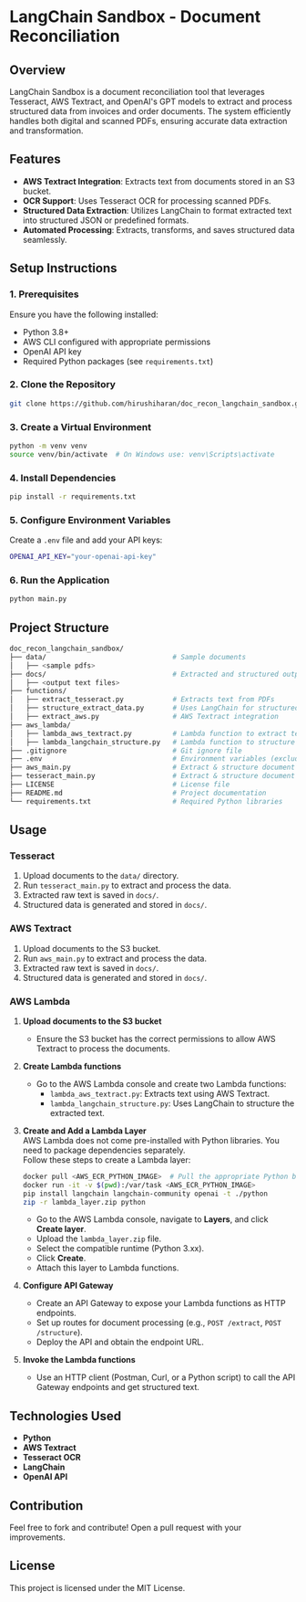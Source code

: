 # LangChain Sandbox - Document Reconciliation

## Overview

LangChain Sandbox is a document reconciliation tool that leverages Tesseract, AWS Textract, and OpenAI's GPT models to extract and process structured data from invoices and order documents. The system efficiently handles both digital and scanned PDFs, ensuring accurate data extraction and transformation.

## Features

- **AWS Textract Integration**: Extracts text from documents stored in an S3 bucket.
- **OCR Support**: Uses Tesseract OCR for processing scanned PDFs.
- **Structured Data Extraction**: Utilizes LangChain to format extracted text into structured JSON or predefined formats.
- **Automated Processing**: Extracts, transforms, and saves structured data seamlessly.

## Setup Instructions

### 1. Prerequisites

Ensure you have the following installed:

- Python 3.8+
- AWS CLI configured with appropriate permissions
- OpenAI API key
- Required Python packages (see `requirements.txt`)

### 2. Clone the Repository

```sh
git clone https://github.com/hirushiharan/doc_recon_langchain_sandbox.git
```

### 3. Create a Virtual Environment

```sh
python -m venv venv
source venv/bin/activate  # On Windows use: venv\Scripts\activate
```

### 4. Install Dependencies

```sh
pip install -r requirements.txt
```

### 5. Configure Environment Variables

Create a `.env` file and add your API keys:

```sh
OPENAI_API_KEY="your-openai-api-key"
```

### 6. Run the Application

```sh
python main.py
```

## Project Structure

```sh
doc_recon_langchain_sandbox/
├── data/                               # Sample documents
│   ├── <sample pdfs>
├── docs/                               # Extracted and structured output files
│   ├── <output text files>
├── functions/
│   ├── extract_tesseract.py            # Extracts text from PDFs
│   ├── structure_extract_data.py       # Uses LangChain for structured extraction
│   ├── extract_aws.py                  # AWS Textract integration
├── aws_lambda/
│   ├── lambda_aws_textract.py          # Lambda function to extract text using AWS Textract
│   ├── lambda_langchain_structure.py   # Lambda function to structure extracted text using LangChain
├── .gitignore                          # Git ignore file
├── .env                                # Environment variables (excluded from Git)
├── aws_main.py                         # Extract & structure document using AWS Textract
├── tesseract_main.py                   # Extract & structure document using Tesseract
├── LICENSE                             # License file
├── README.md                           # Project documentation
└── requirements.txt                    # Required Python libraries
```

## Usage

### Tesseract

1. Upload documents to the `data/` directory.
2. Run `tesseract_main.py` to extract and process the data.
3. Extracted raw text is saved in `docs/`.
4. Structured data is generated and stored in `docs/`.

### AWS Textract

1. Upload documents to the S3 bucket.
2. Run `aws_main.py` to extract and process the data.
3. Extracted raw text is saved in `docs/`.
4. Structured data is generated and stored in `docs/`.

### AWS Lambda

1. **Upload documents to the S3 bucket**  
   - Ensure the S3 bucket has the correct permissions to allow AWS Textract to process the documents.

2. **Create Lambda functions**  
   - Go to the AWS Lambda console and create two Lambda functions:  
     - `lambda_aws_textract.py`: Extracts text using AWS Textract.  
     - `lambda_langchain_structure.py`: Uses LangChain to structure the extracted text.

3. **Create and Add a Lambda Layer**  
   AWS Lambda does not come pre-installed with Python libraries. You need to package dependencies separately.  
   Follow these steps to create a Lambda layer:

   ```sh
   docker pull <AWS_ECR_PYTHON_IMAGE>  # Pull the appropriate Python build from AWS ECR Public
   docker run -it -v $(pwd):/var/task <AWS_ECR_PYTHON_IMAGE>
   pip install langchain langchain-community openai -t ./python
   zip -r lambda_layer.zip python
   ```

   - Go to the AWS Lambda console, navigate to **Layers**, and click **Create layer**.
   - Upload the `lambda_layer.zip` file.
   - Select the compatible runtime (Python 3.xx).
   - Click **Create**.
   - Attach this layer to Lambda functions.

4. **Configure API Gateway**  
   - Create an API Gateway to expose your Lambda functions as HTTP endpoints.
   - Set up routes for document processing (e.g., `POST /extract`, `POST /structure`).
   - Deploy the API and obtain the endpoint URL.

5. **Invoke the Lambda functions**  
   - Use an HTTP client (Postman, Curl, or a Python script) to call the API Gateway endpoints and get structured text.

## Technologies Used

- **Python**
- **AWS Textract**
- **Tesseract OCR**
- **LangChain**
- **OpenAI API**

## Contribution

Feel free to fork and contribute! Open a pull request with your improvements.

## License

This project is licensed under the MIT License.


